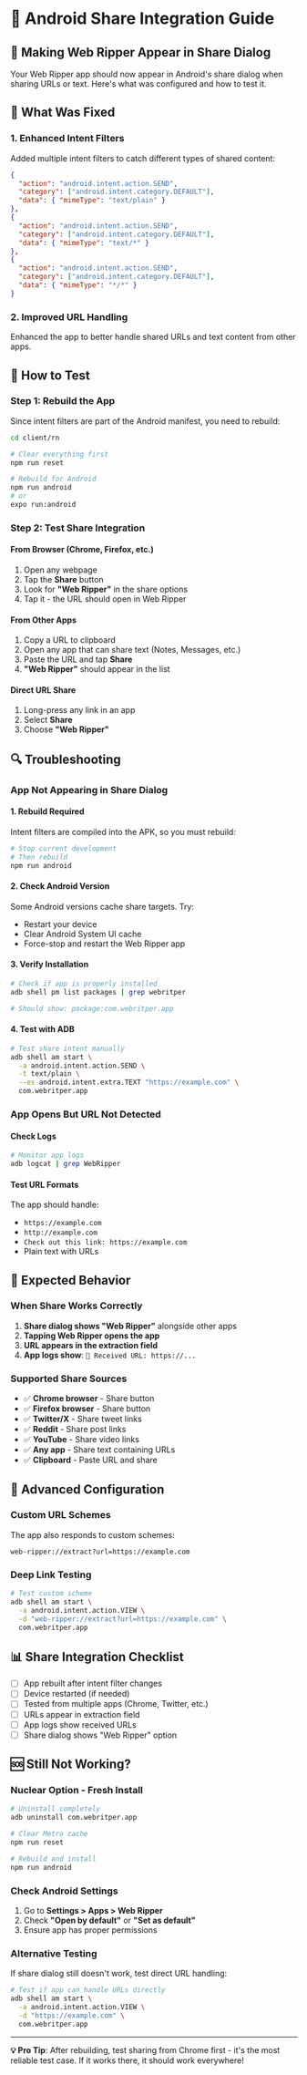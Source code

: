 # 📱 Android Share Integration Guide

## 🎯 **Making Web Ripper Appear in Share Dialog**

Your Web Ripper app should now appear in Android's share dialog when sharing URLs or text. Here's what was configured and how to test it.

## 🔧 **What Was Fixed**

### **1. Enhanced Intent Filters**
Added multiple intent filters to catch different types of shared content:

```json
{
  "action": "android.intent.action.SEND",
  "category": ["android.intent.category.DEFAULT"],
  "data": { "mimeType": "text/plain" }
},
{
  "action": "android.intent.action.SEND", 
  "category": ["android.intent.category.DEFAULT"],
  "data": { "mimeType": "text/*" }
},
{
  "action": "android.intent.action.SEND",
  "category": ["android.intent.category.DEFAULT"], 
  "data": { "mimeType": "*/*" }
}
```

### **2. Improved URL Handling**
Enhanced the app to better handle shared URLs and text content from other apps.

## 📱 **How to Test**

### **Step 1: Rebuild the App**
Since intent filters are part of the Android manifest, you need to rebuild:

```bash
cd client/rn

# Clear everything first
npm run reset

# Rebuild for Android
npm run android
# or
expo run:android
```

### **Step 2: Test Share Integration**

#### **From Browser (Chrome, Firefox, etc.)**
1. Open any webpage
2. Tap the **Share** button
3. Look for **"Web Ripper"** in the share options
4. Tap it - the URL should open in Web Ripper

#### **From Other Apps**
1. Copy a URL to clipboard
2. Open any app that can share text (Notes, Messages, etc.)
3. Paste the URL and tap **Share**
4. **"Web Ripper"** should appear in the list

#### **Direct URL Share**
1. Long-press any link in an app
2. Select **Share**
3. Choose **"Web Ripper"**

## 🔍 **Troubleshooting**

### **App Not Appearing in Share Dialog**

#### **1. Rebuild Required**
Intent filters are compiled into the APK, so you must rebuild:
```bash
# Stop current development
# Then rebuild
npm run android
```

#### **2. Check Android Version**
Some Android versions cache share targets. Try:
- Restart your device
- Clear Android System UI cache
- Force-stop and restart the Web Ripper app

#### **3. Verify Installation**
```bash
# Check if app is properly installed
adb shell pm list packages | grep webritper

# Should show: package:com.webritper.app
```

#### **4. Test with ADB**
```bash
# Test share intent manually
adb shell am start \
  -a android.intent.action.SEND \
  -t text/plain \
  --es android.intent.extra.TEXT "https://example.com" \
  com.webritper.app
```

### **App Opens But URL Not Detected**

#### **Check Logs**
```bash
# Monitor app logs
adb logcat | grep WebRipper
```

#### **Test URL Formats**
The app should handle:
- `https://example.com`
- `http://example.com` 
- `Check out this link: https://example.com`
- Plain text with URLs

## 🎯 **Expected Behavior**

### **When Share Works Correctly**
1. **Share dialog shows "Web Ripper"** alongside other apps
2. **Tapping Web Ripper opens the app**
3. **URL appears in the extraction field**
4. **App logs show**: `📱 Received URL: https://...`

### **Supported Share Sources**
- ✅ **Chrome browser** - Share button
- ✅ **Firefox browser** - Share button  
- ✅ **Twitter/X** - Share tweet links
- ✅ **Reddit** - Share post links
- ✅ **YouTube** - Share video links
- ✅ **Any app** - Share text containing URLs
- ✅ **Clipboard** - Paste URL and share

## 🔧 **Advanced Configuration**

### **Custom URL Schemes**
The app also responds to custom schemes:
```
web-ripper://extract?url=https://example.com
```

### **Deep Link Testing**
```bash
# Test custom scheme
adb shell am start \
  -a android.intent.action.VIEW \
  -d "web-ripper://extract?url=https://example.com" \
  com.webritper.app
```

## 📊 **Share Integration Checklist**

- [ ] App rebuilt after intent filter changes
- [ ] Device restarted (if needed)
- [ ] Tested from multiple apps (Chrome, Twitter, etc.)
- [ ] URLs appear in extraction field
- [ ] App logs show received URLs
- [ ] Share dialog shows "Web Ripper" option

## 🆘 **Still Not Working?**

### **Nuclear Option - Fresh Install**
```bash
# Uninstall completely
adb uninstall com.webritper.app

# Clear Metro cache
npm run reset

# Rebuild and install
npm run android
```

### **Check Android Settings**
1. Go to **Settings > Apps > Web Ripper**
2. Check **"Open by default"** or **"Set as default"**
3. Ensure app has proper permissions

### **Alternative Testing**
If share dialog still doesn't work, test direct URL handling:
```bash
# Test if app can handle URLs directly
adb shell am start \
  -a android.intent.action.VIEW \
  -d "https://example.com" \
  com.webritper.app
```

---

**💡 Pro Tip**: After rebuilding, test sharing from Chrome first - it's the most reliable test case. If it works there, it should work everywhere!